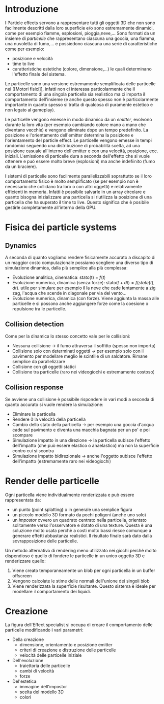 # Introduzione
I Particle effects servono a rappresentare tutti gli oggetti 3D che non sono facilmente descritti dalla loro superficie e/o sono estremamente dinamici, come per esempio fiamme, esplosioni, pioggia,neve,...
Sono formati da un insieme di *particelle* che rappresentano ciascuna una goccia, una fiamma, una nuvoletta di fumo,... e possiedono ciascuna una serie di caratteristiche come per esempio:
- posizione e velocità
- time to live
- caratteristiche estetiche (colore, dimensione,...)
le quali determinano l'effetto finale del sistema.

Le particelle sono una versione estremamente semplificata delle particelle nei [[Motori fisici]], infatti non ci interessa particolarmente che il comportamento di una singola particella sia realistico ma ci importa il comportamento dell'insieme (e anche questo spesso non è particolarmente importante in quanto spesso si tratta di qualcosa di puramente estetico e non legato al gameplay).

Le particelle vengono emesse in modo dinamico da un *emitter*, evolvono durante la loro vita (per esempio cambiando colore mano a mano che diventano vecchie) e vengono eliminate dopo un tempo predefinito.
La posizione e l'orientamento dell'emitter determina la posizione e l'orientamento del particle effect. Le particelle vengono emesse in tempi randomici seguendo una distribuzione di probabilità scelta, ad una posizione casuale all'interno dell'emitter e con una velocità, posizione, ecc. iniziali. L'emissione di particelle dura a seconda dell'effetto che si vuole ottenere e può essere molto breve (esplosioni) ma anche indefiinito (fumo da un braciere).

I sistemi di particelle sono facilmente parallelizzabili soprattutto se il loro comportamento fisico è molto semplificato (se per esempio non è necessario che collidano tra loro o con altri oggetti) e relativamente efficienti in memoria. Infatti è possibile salvarle in un array circolare e quanto bisogna inizializzare una particella si riutilizza la posizione di una particella che ha superato il time to live. Questo significa che è posibile gestirle completamente all'interno della GPU.

# Fisica dei particle systems
## Dynamics
A seconda di quanto vogliamo rendere fisicamente accurato a discapito di un maggior costo computazionale possiamo scegliere una diverso tipo di simulazione dinamica, dalla più semplice alla più complessa:
- Evoluzione analitica, cinematica: stato(t) = $f(t)$
- Evoluzione numerica, dinamica (senza forze): $\text{stato}(t+dt) = f(state(t),dt)$. utile per simulare per esempio il la neve che cade lentamente a zig zag, l'acqua che scende in diagonale per via del vento... 
- Evoluzione numerica, dinamica (con forze). Viene aggiunta la massa alle particelle e si possono anche aggiungere forze come la coesione o repulsione tra le particelle.
## Collision detection
Come per la dinamica lo stesso concetto vale per le collisioni:
- Nessuna collisione -> il fumo attraversa il soffitto (spesso non importa)
- Collisione solo con determinati oggetti -> per esempio solo con il pavimento per modellare meglio le scintille di un saldatore. Rimane semplice da parallelizzare
- Collisione con gli oggetti statici
- Collisione tra particelle (raro nei videogiochi e estremamente costoso)
## Collision response
Se avviene una collisione è possibile rispondere in vari modi a seconda di quanto accurato si vuole rendere la simulazione:
- Eliminare la particella
- Rendere 0 la velocità della particella
- Cambio dello stato della particella -> per esempio una goccia d'acqua cade sul pavimento e diventa una macchia bagnata per un po' e poi scompare
- Simulazione impatto in una direzione -> la particella subisce l'effetto dell'impatto (che può essere elastico o anaelastico) ma non la superficie contro cui si scontra
- Simulazione impatto bidirezionale -> anche l'oggetto subisce l'effetto dell'impatto (estremamente raro nei videogiochi)

# Render delle particelle
Ogni particella viene individualmente renderizzata e può essere rappresentata da:
- un punto (point splatting) o in generale una semplice figura
- un piccolo modello 3D formato da pochi poligoni (anche uno solo)
- un *impostor* ovvero un quadrato centrato nella particella, orientato solitamente verso l'osservatore e dotato di una texture. Questa è una soluzione molto usata perchè a costi molto bassi riesce comunque a generare effetti abbastanza realistici.
Il risultato finale sarà dato dalla sovrapposizione delle particelle.

Un metodo alternativo di rendering meno utilizzato nei giochi perchè molto dispendioso è quello di fondere le particelle in un unico oggetto 3D e renderizzare quello:
1. Viene creato temporaneamente un blob per ogni particella in un buffer offscreen
2. Vengono calcolate le stime delle normali dell'unione dei singoli blob
3. Viene renderizzata la superficie risultante.
Questo sistema è ideale per modellare il comportamento dei liquidi.

# Creazione
La figura dell'Effect specialist si occupa di creare il comportamento delle particelle modificando i vari parametri:
- Della creazione
	- dimensione, orientamento e posizione emitter
	- criteri di creazione e distruzione delle particelle
	- velocità delle particelle iniziale
- Dell'evoluzione
	- traiettoria delle particelle
	- cambi di velocità
	- forze
- Del'estetica
	- immagine dell'impostor
	- scelta del modello 3D
	- colori
